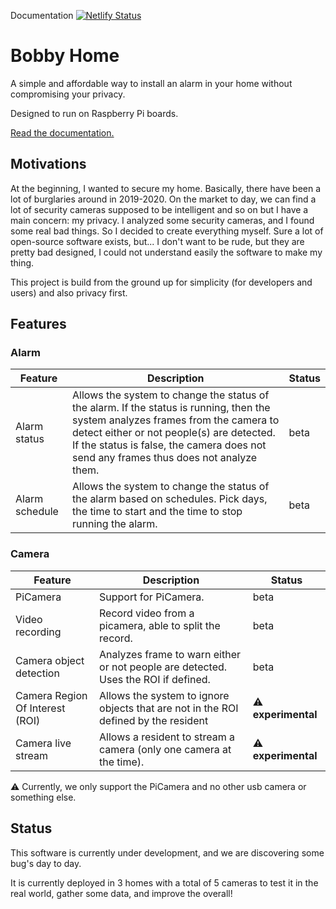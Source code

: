 Documentation [![Netlify Status](https://api.netlify.com/api/v1/badges/23f1a86a-e928-4c19-8139-959c1d307199/deploy-status)](https://app.netlify.com/sites/peaceful-leakey-b90c22/deploys)
# Bobby Home
A simple and affordable way to install an alarm in your home without compromising your privacy.

Designed to run on Raspberry Pi boards.

[Read the documentation.](https://doc.bobby-home.com)

## Motivations
At the beginning, I wanted to secure my home. Basically, there have been a lot of burglaries around in 2019-2020.
On the market to day, we can find a lot of security cameras supposed to be intelligent and so on but I have a main concern: my privacy. I analyzed some security cameras, and I found some real bad things. So I decided to create everything myself. Sure a lot of open-source software exists, but... I don't want to be rude, but they are pretty bad designed, I could not understand easily the software to make my thing.

This project is build from the ground up for simplicity (for developers and users) and also privacy first.

## Features
### Alarm

| Feature        | Description                                                                                                                                                                                                                                                           | Status |
|----------------|-----------------------------------------------------------------------------------------------------------------------------------------------------------------------------------------------------------------------------------------------------------------------|--------|
| Alarm status   | Allows the system to change the status of the alarm. If the status is running, then the system analyzes frames from the camera to detect either or not people(s) are detected. If the status is false, the camera does not send any frames thus does not analyze them. | beta   |
| Alarm schedule | Allows the system to change the status of the alarm based on schedules. Pick days, the time to start and the time to stop running the alarm.                                                                                                                          | beta   |

### Camera
| Feature                         | Description                                                                         | Status                      |
|---------------------------------|-------------------------------------------------------------------------------------|-----------------------------|
| PiCamera                        | Support for PiCamera.                                                               | beta                        |
| Video recording                 | Record video from a picamera, able to split the record.                             | beta                        |
| Camera object detection         | Analyzes frame to warn either or not people are detected. Uses the ROI if defined.  | beta                        |
| Camera Region Of Interest (ROI) | Allows the system to ignore objects that are not in the ROI defined by the resident | :warning: **experimental**  |
| Camera live stream              | Allows a resident to stream a camera (only one camera at the time).                 | :warning:  **experimental** |

:warning: Currently, we only support the PiCamera and no other usb camera or something else.


## Status
This software is currently under development, and we are discovering some bug's day to day.


It is currently deployed in 3 homes with a total of 5 cameras to test it in the real world, gather some data, and improve the overall!
